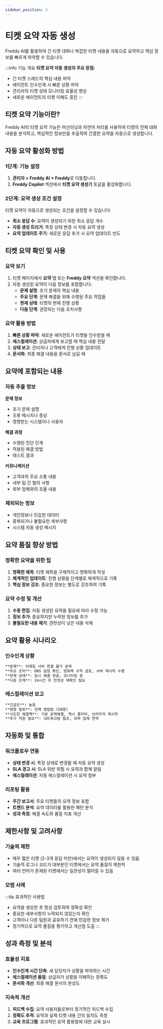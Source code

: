 ```yaml
---
sidebar_position: 3
---
```


# 티켓 요약 자동 생성

Freddy AI를 활용하여 긴 티켓 대화나 복잡한 티켓 내용을 자동으로 요약하고 핵심 정보를 빠르게 파악할 수 있습니다.

:::info 기능 개요
**티켓 요약 자동 생성의 주요 장점:**
- 긴 티켓 스레드의 핵심 내용 파악
- 에이전트 인수인계 시 빠른 상황 파악
- 관리자의 티켓 상태 모니터링 효율성 향상
- 새로운 에이전트의 티켓 이해도 증진
:::

## 티켓 요약 기능이란?

Freddy AI의 티켓 요약 기능은 머신러닝과 자연어 처리를 사용하여 티켓의 전체 대화 내용을 분석하고, 핵심적인 정보만을 추출하여 간결한 요약을 자동으로 생성합니다.

## 자동 요약 활성화 방법

### 1단계: 기능 설정

1. **관리자 > Freddy AI > Freddy**로 이동합니다.
2. **Freddy Copilot** 섹션에서 **티켓 요약 생성기** 토글을 활성화합니다.

### 2단계: 요약 생성 조건 설정

티켓 요약이 자동으로 생성되는 조건을 설정할 수 있습니다:

- **최소 응답 수**: 요약이 생성되기 위한 최소 응답 개수
- **자동 생성 트리거**: 특정 상태 변경 시 자동 요약 생성
- **요약 업데이트 주기**: 새로운 응답 추가 시 요약 업데이트 빈도

## 티켓 요약 확인 및 사용

### 요약 보기

1. 티켓 페이지에서 **요약** 탭 또는 **Freddy 요약** 섹션을 확인합니다.
2. 자동 생성된 요약이 다음 정보를 포함합니다:
   - **문제 설명**: 초기 문제의 핵심 내용
   - **주요 단계**: 문제 해결을 위해 수행된 주요 작업들
   - **현재 상태**: 티켓의 현재 진행 상황
   - **다음 단계**: 권장되는 다음 조치사항

### 요약 활용 방법

1. **빠른 상황 파악**: 새로운 에이전트가 티켓을 인수받을 때
2. **에스컬레이션**: 상급자에게 보고할 때 핵심 내용 전달
3. **상태 보고**: 관리자나 고객에게 진행 상황 업데이트
4. **문서화**: 최종 해결 내용을 문서로 남길 때

## 요약에 포함되는 내용

### 자동 추출 정보

**문제 정보**
- 초기 문제 설명
- 오류 메시지나 증상
- 영향받는 시스템이나 사용자

**해결 과정**
- 수행된 진단 단계
- 적용된 해결 방법
- 테스트 결과

**커뮤니케이션**
- 고객과의 주요 소통 내용
- 내부 팀 간 협의 사항
- 외부 업체와의 조율 내용

### 제외되는 정보

- 개인정보나 민감한 데이터
- 중복되거나 불필요한 세부사항
- 시스템 자동 생성 메시지

## 요약 품질 향상 방법

### 정확한 요약을 위한 팁

1. **명확한 제목**: 티켓 제목을 구체적이고 명확하게 작성
2. **체계적인 업데이트**: 진행 상황을 단계별로 체계적으로 기록
3. **핵심 정보 강조**: 중요한 정보는 별도로 강조하여 기록

### 요약 수정 및 개선

1. **수동 편집**: 자동 생성된 요약을 필요에 따라 수정 가능
2. **정보 추가**: 중요하지만 누락된 정보를 추가
3. **불필요한 내용 제거**: 관련성이 낮은 내용 삭제

## 요약 활용 시나리오

### 인수인계 상황

```markdown
**문제**: 이메일 서버 연결 불가 문제
**주요 조치**: DNS 설정 확인, 방화벽 규칙 검토, 서버 재시작 수행
**현재 상태**: 임시 해결 완료, 모니터링 중
**다음 단계**: 24시간 후 안정성 재확인 필요
```

### 에스컬레이션 보고

```markdown
**긴급도**: 높음
**영향 범위**: 전체 영업팀 (50명)
**시도한 해결책**: 기본 문제해결, 캐시 클리어, 브라우저 재시작
**추가 지원 필요**: 네트워크팀 협조, 외부 업체 연락
```

## 자동화 및 통합

### 워크플로우 연동

- **상태 변경 시**: 특정 상태로 변경될 때 자동 요약 생성
- **SLA 경고 시**: SLA 위반 위험 시 요약과 함께 알림
- **에스컬레이션**: 자동 에스컬레이션 시 요약 첨부

### 리포팅 활용

- **주간 보고서**: 주요 티켓들의 요약 정보 포함
- **트렌드 분석**: 요약 데이터를 활용한 패턴 분석
- **성과 측정**: 해결 속도와 품질 지표 개선

## 제한사항 및 고려사항

### 기술적 제한

- 매우 짧은 티켓 (2-3개 응답 미만)에서는 요약이 생성되지 않을 수 있음
- 기술적 로그나 코드가 대부분인 티켓에서는 요약 품질이 제한적
- 여러 언어가 혼재된 티켓에서는 일관성이 떨어질 수 있음

### 모범 사례

:::tip 효과적인 사용법
- 요약을 생성한 후 항상 검토하여 정확성 확인
- 중요한 세부사항이 누락되지 않았는지 확인
- 고객이나 다른 팀원과 공유하기 전에 민감한 정보 제거
- 정기적으로 요약 품질을 평가하고 개선점 도출
:::

## 성과 측정 및 분석

### 효율성 지표

- **인수인계 시간 단축**: 새 담당자가 상황을 파악하는 시간
- **에스컬레이션 품질**: 상급자가 상황을 이해하는 정확도
- **문서화 개선**: 최종 해결 문서의 완성도

### 지속적 개선

1. **피드백 수집**: 요약 사용자들로부터 정기적인 피드백 수집
2. **정확도 추적**: 요약과 실제 티켓 내용 간의 일치도 측정
3. **교육 프로그램**: 효과적인 요약 활용법에 대한 교육 실시